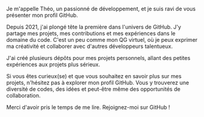 Je m'appelle Théo, un passionné de développement, et je suis ravi de vous présenter mon profil GitHub.

Depuis 2021, j'ai plongé tête la première dans l'univers de GitHub. J'y partage mes projets, mes contributions et mes expériences dans le domaine du code. C'est un peu comme mon QG virtuel, où je peux exprimer ma créativité et collaborer avec d'autres développeurs talentueux.

J'ai créé plusieurs dépôts pour mes projets personnels, allant des petites expériences aux projets plus sérieux. 

Si vous êtes curieux(se) et que vous souhaitez en savoir plus sur mes projets, n'hésitez pas à explorer mon profil GitHub. Vous y trouverez une diversité de codes, des idées et peut-être même des opportunités de collaboration.

Merci d'avoir pris le temps de me lire. Rejoignez-moi sur GitHub !

